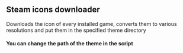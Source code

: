 ## Steam icons downloader

Downloads the icon of every installed game, converts them to various resolutions and put them in the specified theme directory

#### You can change the path of the theme in the script
